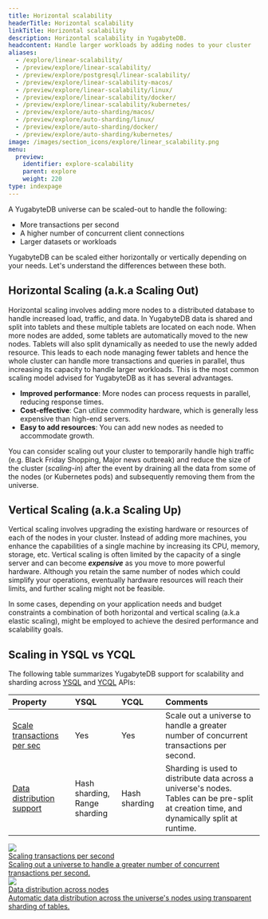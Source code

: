 ```yaml
---
title: Horizontal scalability
headerTitle: Horizontal scalability
linkTitle: Horizontal scalability
description: Horizontal scalability in YugabyteDB.
headcontent: Handle larger workloads by adding nodes to your cluster 
aliases:
  - /explore/linear-scalability/
  - /preview/explore/linear-scalability/
  - /preview/explore/postgresql/linear-scalability/
  - /preview/explore/linear-scalability-macos/
  - /preview/explore/linear-scalability/linux/
  - /preview/explore/linear-scalability/docker/
  - /preview/explore/linear-scalability/kubernetes/
  - /preview/explore/auto-sharding/macos/
  - /preview/explore/auto-sharding/linux/
  - /preview/explore/auto-sharding/docker/
  - /preview/explore/auto-sharding/kubernetes/
image: /images/section_icons/explore/linear_scalability.png
menu:
  preview:
    identifier: explore-scalability
    parent: explore
    weight: 220
type: indexpage
---
```



A YugabyteDB universe can be scaled-out to handle the following:

* More transactions per second
* A higher number of concurrent client connections
* Larger datasets or workloads

YugabyteDB can be scaled either horizontally or vertically depending on your needs. Let's understand the differences between these both.

## Horizontal Scaling (a.k.a Scaling Out)

Horizontal scaling involves adding more nodes to a distributed database to handle increased load, traffic, and data. In YugabyteDB data is shared and split into tablets and these multiple tablets are located on each node. When more nodes are added, some tablets are automatically moved to the new nodes. Tablets will also split dynamically as needed to use the newly added resource. This leads to each node managing fewer tablets and hence the whole cluster can handle more transactions and queries in parallel, thus increasing its capacity to handle larger workloads.
This is the most common scaling model advised for YugabyteDB as it has several advantages.

- **Improved performance**: More nodes can process requests in parallel, reducing response times.
- **Cost-effective**: Can utilize commodity hardware, which is generally less expensive than high-end servers.
- **Easy to add resources**: You can add new nodes as needed to accommodate growth.

You can consider scaling out your cluster to temporarily handle high traffic (e.g. Black Friday Shopping, Major news outbreak) and reduce the size of the cluster (*scaling-in*) after the event by draining all the data from some of the nodes (or Kubernetes pods) and subsequently removing them from the universe.

## Vertical Scaling (a.k.a Scaling Up)

Vertical scaling involves upgrading the existing hardware or resources of each of the nodes in your cluster. Instead of adding more machines, you enhance the capabilities of a single machine by increasing its CPU, memory, storage, etc. Vertical scaling is often limited by the capacity of a single server and can become **_expensive_** as you move to more powerful hardware. Although you retain the same number of nodes which could simplify your operations, eventually hardware resources will reach their limits, and further scaling might not be feasible.

In some cases, depending on your application needs and budget constraints a combination of both horizontal and vertical scaling (a.k.a elastic scaling), might be employed to achieve the desired performance and scalability goals.

## Scaling in YSQL vs YCQL

The following table summarizes YugabyteDB support for scalability and sharding across [YSQL](../../api/ysql/) and [YCQL](../../api/ycql/) APIs:

| Property | YSQL | YCQL | Comments |
| :------- | :--- | :--- | :------- |
| [Scale transactions per sec](scaling-transactions/) | Yes | Yes | Scale out a universe to handle a greater number of concurrent transactions per second. |
| [Data distribution support](sharding-data/) | Hash sharding,<br/>Range sharding | Hash sharding | Sharding is used to distribute data across a universe's nodes.<br/>Tables can be pre-split at creation time, and dynamically split at runtime. |

<div class="row">
   <div class="col-12 col-md-6 col-lg-12 col-xl-6">
    <a class="section-link icon-offset" href="scaling-transactions-cloud/">
      <div class="head">
        <img class="icon" src="/images/section_icons/explore/linear_scalability.png" aria-hidden="true" />
        <div class="title">Scaling transactions per second</div>
      </div>
      <div class="body">
        Scaling out a universe to handle a greater number of concurrent transactions per second.
      </div>
    </a>
  </div>

  <div class="col-12 col-md-6 col-lg-12 col-xl-6">
    <a class="section-link icon-offset" href="sharding-data/">
      <div class="head">
        <img class="icon" src="/images/section_icons/explore/auto_sharding.png" aria-hidden="true" />
        <div class="title">Data distribution across nodes</div>
      </div>
      <div class="body">
        Automatic data distribution across the universe's nodes using transparent sharding of tables.
      </div>
    </a>
  </div>


</div>
